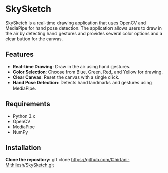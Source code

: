 # SkySketch

SkySketch is a real-time drawing application that uses OpenCV and MediaPipe for hand pose detection. The application allows users to draw in the air by detecting hand gestures and provides several color options and a clear button for the canvas.

## Features

- **Real-time Drawing**: Draw in the air using hand gestures.
- **Color Selection**: Choose from Blue, Green, Red, and Yellow for drawing.
- **Clear Canvas**: Reset the canvas with a single click.
- **Hand Pose Detection**: Detects hand landmarks and gestures using MediaPipe.

## Requirements

- Python 3.x
- OpenCV
- MediaPipe
- NumPy

## Installation

 **Clone the repository:**
   git clone https://github.com/Chirtani-Mithilesh/SkySketch.git
     
